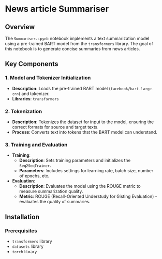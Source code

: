 # News article Summariser

## Overview
The `Summariser.ipynb` notebook implements a text summarization model using a pre-trained BART model from the `transformers` library. The goal of this notebook is to generate concise summaries from news articles.

## Key Components

### 1. Model and Tokenizer Initialization
- **Description**: Loads the pre-trained BART model (`facebook/bart-large-cnn`) and tokenizer.
- **Libraries**: `transformers`

### 2. Tokenization
- **Description**: Tokenizes the dataset for input to the model, ensuring the correct formats for source and target texts.
- **Process**: Converts text into tokens that the BART model can understand.

### 3. Training and Evaluation
- **Training**:
  - **Description**: Sets training parameters and initializes the `Seq2SeqTrainer`.
  - **Parameters**: Includes settings for learning rate, batch size, number of epochs, etc.
- **Evaluation**:
  - **Description**: Evaluates the model using the ROUGE metric to measure summarization quality.
  - **Metric**: ROUGE (Recall-Oriented Understudy for Gisting Evaluation) - evaluates the quality of summaries.

## Installation

### Prerequisites
- `transformers` library
- `datasets` library
- `torch` library


